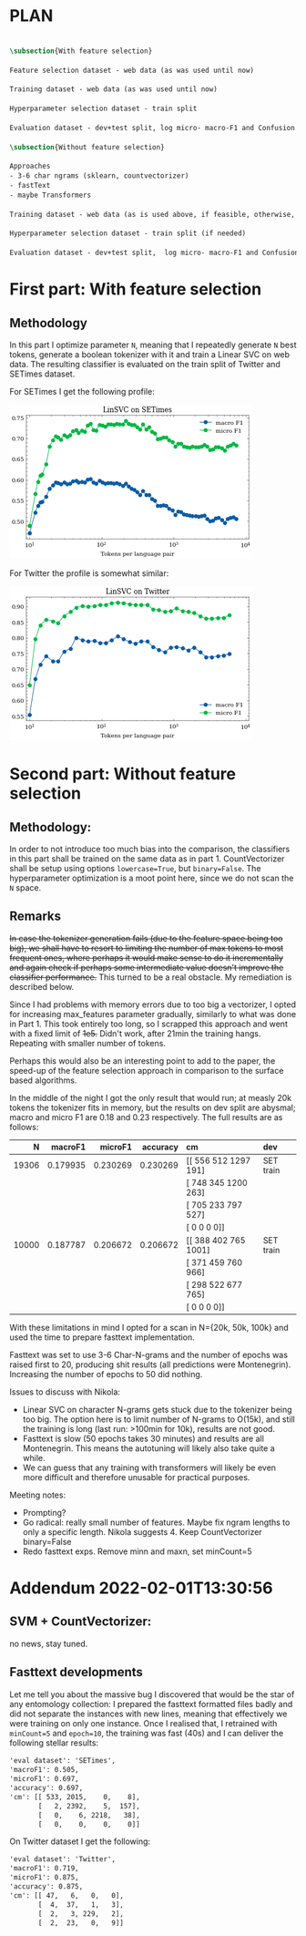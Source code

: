 # PLAN

```latex

\subsection{With feature selection}

Feature selection dataset - web data (as was used until now)

Training dataset - web data (as was used until now)

Hyperparameter selection dataset - train split

Evaluation dataset - dev+test split, log micro- macro-F1 and Confusion Matrices

\subsection{Without feature selection}

Approaches
- 3-6 char ngrams (sklearn, countvectorizer)
- fastText
- maybe Transformers

Training dataset - web data (as is used above, if feasible, otherwise, we will use a subset)

Hyperparameter selection dataset - train split (if needed)

Evaluation dataset - dev+test split,  log micro- macro-F1 and Confusion Matrices

```

# First part: With feature selection

## Methodology
In this part I optimize parameter `N`, meaning that I repeatedly generate `N` best tokens, generate a boolean tokenizer with it and train a Linear SVC on web data. The resulting classifier is evaluated on the train split of Twitter and SETimes dataset.

For SETimes I get the following profile:

![](images/1_linscv_on_setimes_bool_vectorizer.png)

For Twitter the profile is somewhat similar: 

![](images/1_linscv_on_twitter_bool_vectorizer.png)

# Second part: Without feature selection

## Methodology:
In order to not introduce too much bias into the comparison, the classifiers in this part shall be trained on the same data as in part 1. CountVectorizer shall be setup using options `lowercase=True`, but `binary=False`. The hyperparameter optimization is a moot point here, since we do not scan the `N` space.

## Remarks

~~In case the tokenizer generation fails (due to the feature space being too big), we shall have to resort to limiting the number of max tokens to most frequent ones, where perhaps it would make sense to do it incrementally and again check if perhaps some intermediate value doesn't improve the classifier performance.~~ This turned to be a real obstacle. My remediation is described below.

Since I had problems with memory errors due to too big a vectorizer, I opted for increasing max_features parameter gradually, similarly to what was done in Part 1. This took entirely too long, so I scrapped this approach and went with a fixed limit of ~~1e5.~~ Didn't work, after 21min the training hangs. Repeating with smaller number of tokens.

Perhaps this would also be an interesting point to add to the paper, the speed-up of the feature selection approach in comparison to the surface based algorithms.


In the middle of the night I got the only result that would run; at measly 20k tokens the tokenizer fits in memory, but the results on dev split are abysmal; macro and micro F1 are 0.18 and 0.23 respectively. The full results are as follows:

|     N |  macroF1 |  microF1 | accuracy | cm                     | dev       |
|------:|---------:|---------:|---------:|:-----------------------|:----------|
| 19306 | 0.179935 | 0.230269 | 0.230269 | [[ 556  512 1297  191] | SET train |
|       |          |          |          | [ 748  345 1200  263]  |           |
|       |          |          |          | [ 705  233  797  527]  |           |
|       |          |          |          | [   0    0    0    0]] |           |
| 10000 | 0.187787 | 0.206672 | 0.206672 | [[ 388  402  765 1001] | SET train |
|       |          |          |          | [ 371  459  760  966]  |           |
|       |          |          |          | [ 298  522  677  765]  |           |
|       |          |          |          | [   0    0    0    0]] |           |

With these limitations in mind I opted for a scan in N={20k, 50k, 100k} and used the time to prepare fasttext implementation.

Fasttext was set to use 3-6 Char-N-grams and the number of epochs was raised first to 20, producing shit results (all predictions were Montenegrin). Increasing the number of epochs to 50 did nothing.

Issues to discuss with Nikola:
* Linear SVC on character N-grams gets stuck due to the tokenizer being too big. The option here is to limit number of N-grams to O(15k), and still the training is long (last run: >100min for 10k), results are not good.
* Fasttext is slow (50 epochs takes 30 minutes) and results are all Montenegrin. This means the autotuning will likely also take quite a while.
* We can guess that any training with transformers will likely be even more difficult and therefore unusable for practical purposes.

Meeting notes:
* Prompting?
* Go radical: really small number of features. Maybe fix ngram lengths to only a specific length. Nikola suggests 4. Keep CountVectorizer binary=False
* Redo fasttext exps. Remove minn and maxn, set minCount=5

# Addendum 2022-02-01T13:30:56

## SVM + CountVectorizer:

no news, stay tuned.

## Fasttext developments

Let me tell you about the massive bug I discovered that would be the star of any entomology collection: I prepared the fasttext formatted files badly and did not separate the instances with new lines, meaning that effectively we were training on only one instance. Once I realised that, I retrained with `minCount=5` and `epoch=10`, the training was fast (40s) and I can deliver the following stellar results:
```
'eval dataset': 'SETimes', 
'macroF1': 0.505, 
'microF1': 0.697,
'accuracy': 0.697,
'cm': [[ 533, 2015,    0,    8],
       [   2, 2392,    5,  157],
       [   0,    6, 2218,   38],
       [   0,    0,    0,    0]]
```

On Twitter dataset I get the following:
```
'eval dataset': 'Twitter',
'macroF1': 0.719, 
'microF1': 0.875, 
'accuracy': 0.875, 
'cm': [[ 47,   6,   0,   0],
       [  4,  37,   1,   3],
       [  2,   3, 229,   2],
       [  2,  23,   0,   9]]
```
